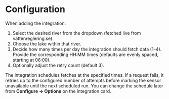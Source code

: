 # Configuration

When adding the integration:

1. Select the desired river from the dropdown (fetched live from vattenreglering.se).
2. Choose the lake within that river.
3. Decide how many times per day the integration should fetch data (1–4). Provide the corresponding HH:MM times (defaults are evenly spaced, starting at 06:00).
4. Optionally adjust the retry count (default 3).

The integration schedules fetches at the specified times. If a request fails, it retries up to the configured number of attempts before marking the sensor unavailable until the next scheduled run. You can change the schedule later from **Configure → Options** on the integration card.
